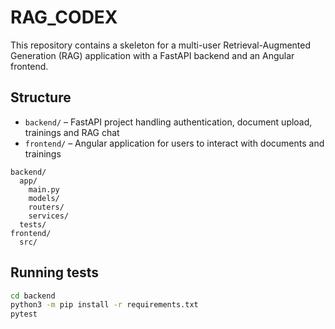 # RAG_CODEX

This repository contains a skeleton for a multi-user Retrieval-Augmented Generation (RAG) application with a FastAPI backend and an Angular frontend.

## Structure

- `backend/` – FastAPI project handling authentication, document upload, trainings and RAG chat
- `frontend/` – Angular application for users to interact with documents and trainings

```text
backend/
  app/
    main.py
    models/
    routers/
    services/
  tests/
frontend/
  src/
```

## Running tests

```bash
cd backend
python3 -m pip install -r requirements.txt
pytest
```
